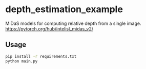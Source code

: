 # depth_estimation_example
MiDaS models for computing relative depth from a single image.
https://pytorch.org/hub/intelisl_midas_v2/


## Usage

```bash
pip install -r requirements.txt
python main.py
```
